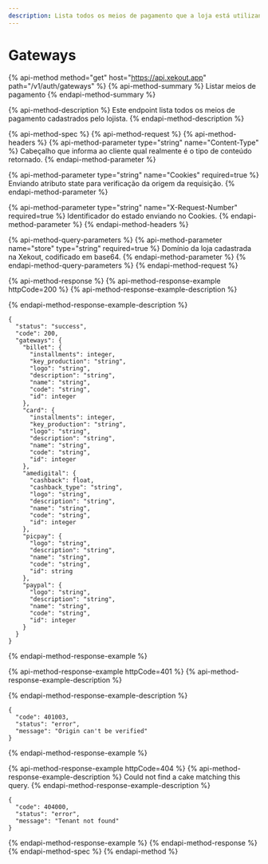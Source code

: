 ```yaml
---
description: Lista todos os meios de pagamento que a loja está utilizando.
---
```


# Gateways

{% api-method method="get" host="https://api.xekout.app" path="/v1/auth/gateways" %}
{% api-method-summary %}
Listar meios de pagamento
{% endapi-method-summary %}

{% api-method-description %}
Este endpoint lista todos os meios de pagamento cadastrados pelo lojista.
{% endapi-method-description %}

{% api-method-spec %}
{% api-method-request %}
{% api-method-headers %}
{% api-method-parameter type="string" name="Content-Type" %}
Cabeçalho que informa ao cliente qual realmente é o tipo de conteúdo retornado.
{% endapi-method-parameter %}

{% api-method-parameter type="string" name="Cookies" required=true %}
Enviando atributo state para verificação da origem da requisição.
{% endapi-method-parameter %}

{% api-method-parameter type="string" name="X-Request-Number" required=true %}
Identificador do estado enviando no Cookies.
{% endapi-method-parameter %}
{% endapi-method-headers %}

{% api-method-query-parameters %}
{% api-method-parameter name="store" type="string" required=true %}
Domínio da loja cadastrada na Xekout, codificado em base64.
{% endapi-method-parameter %}
{% endapi-method-query-parameters %}
{% endapi-method-request %}

{% api-method-response %}
{% api-method-response-example httpCode=200 %}
{% api-method-response-example-description %}

{% endapi-method-response-example-description %}

```
{
  "status": "success",
  "code": 200,
  "gateways": {
    "billet": {
      "installments": integer,
      "key_production": "string",
      "logo": "string",
      "description": "string",
      "name": "string",
      "code": "string",
      "id": integer
    },
    "card": {
      "installments": integer,
      "key_production": "string",
      "logo": "string",
      "description": "string",
      "name": "string",
      "code": "string",
      "id": integer
    },
    "amedigital": {
      "cashback": float,
      "cashback_type": "string",
      "logo": "string",
      "description": "string",
      "name": "string",
      "code": "string",
      "id": integer
    },
    "picpay": {
      "logo": "string",
      "description": "string",
      "name": "string",
      "code": "string",
      "id": string
    },
    "paypal": {
      "logo": "string",
      "description": "string",
      "name": "string",
      "code": "string",
      "id": integer
    }
  }
}
```
{% endapi-method-response-example %}

{% api-method-response-example httpCode=401 %}
{% api-method-response-example-description %}

{% endapi-method-response-example-description %}

```
{
  "code": 401003,
  "status": "error",
  "message": "Origin can't be verified"
}
```
{% endapi-method-response-example %}

{% api-method-response-example httpCode=404 %}
{% api-method-response-example-description %}
Could not find a cake matching this query.
{% endapi-method-response-example-description %}

```
{
  "code": 404000,
  "status": "error",
  "message": "Tenant not found"
}
```
{% endapi-method-response-example %}
{% endapi-method-response %}
{% endapi-method-spec %}
{% endapi-method %}



